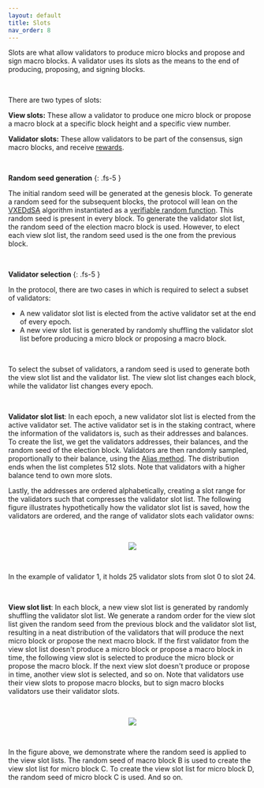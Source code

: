 ```yaml
---
layout: default
title: Slots
nav_order: 8
---
```


Slots are what allow validators to produce micro blocks and propose and sign macro blocks. A validator uses its slots as the means to the end of producing, proposing, and signing blocks.

<br/>

There are two types of slots:

**View slots:** These allow a validator to produce one micro block or propose a macro block at a specific block height and a specific view number.

**Validator slots:** These allow validators to be part of the consensus, sign macro blocks, and receive [rewards](/docs/rewards).

<br/>

**Random seed generation**
{: .fs-5 }

The initial random seed will be generated at the genesis block. To generate a random seed for the subsequent blocks, the protocol will lean on the [VXEDdSA](https://www.signal.org/docs/specifications/xeddsa/#vxeddsa) algorithm instantiated as a [verifiable random function](/docs/vrf). This random seed is present in every block. To generate the validator slot list, the random seed of the election macro block is used. However, to elect each view slot list, the random seed used is the one from the previous block.

<br/>

**Validator selection**
{: .fs-5 }

In the protocol, there are two cases in which is required to select a subset of validators:

- A new validator slot list is elected from the active validator set at the end of every epoch.
- A new view slot list is generated by randomly shuffling the validator slot list before producing a micro block or proposing a macro block.

<br/>

To select the subset of validators, a random seed is used to generate both the view slot list and the validator list. The view slot list changes each block, while the validator list changes every epoch.

<br/>

**Validator slot list**: In each epoch, a new validator slot list is elected from the active validator set. The active validator set is in the staking contract, where the information of the validators is, such as their addresses and balances. To create the list, we get the validators addresses, their balances, and the random seed of the election block. Validators are then randomly sampled, proportionally to their balance, using the [Alias method](https://en.wikipedia.org/wiki/Alias_method). The distribution ends when the list completes 512 slots. Note that validators with a higher balance tend to own more slots.

Lastly, the addresses are ordered alphabetically, creating a slot range for the validators such that compresses the validator slot list. The following figure illustrates hypothetically how the validator slot list is saved, how the validators are ordered, and the range of validator slots each validator owns:

<br/>

<p align="center">
  <img src="https://i.postimg.cc/L6P0zzZ2/slot-range-drawio.png"/>
</p>

<br/>

In the example of validator 1, it holds 25 validator slots from slot 0 to slot 24.

<br/>

**View slot list**: In each block, a new view slot list is generated by randomly shuffling the validator slot list. We generate a random order for the view slot list given the random seed from the previous block and the validator slot list, resulting in a neat distribution of the validators that will produce the next micro block or propose the next macro block. If the first validator from the view slot list doesn't produce a micro block or propose a macro block in time, the following view slot is selected to produce the micro block or propose the macro block. If the next view slot doesn't produce or propose in time, another view slot is selected, and so on. Note that validators use their view slots to propose macro blocks, but to sign macro blocks validators use their validator slots.

<br/>

<p align="center">
  <img src="https://i.postimg.cc/rpVnX3Zw/slots-selection-drawio.png"/>
</p>

<br/>

In the figure above, we demonstrate where the random seed is applied to the view slot lists. The random seed of macro block B is used to create the view slot list for micro block C. To create the view slot list for micro block D, the random seed of micro block C is used. And so on.
